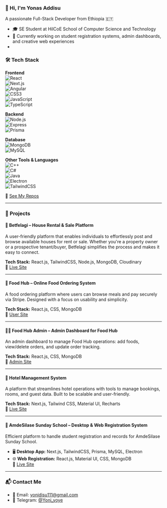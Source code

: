 ### 👋 Hi, I'm Yonas Addisu 
A passionate Full-Stack Developer from Ethiopia 🇪🇹

- 🎓 SE Student at HilCoE School of Computer Science and Technology
- 🔭 Currently working on student registration systems, admin dashboards, and creative web experiences
- 


### 🛠️ Tech Stack

**Frontend**  
![React](https://img.shields.io/badge/-React-black?style=flat-square&logo=react)  
![Next.js](https://img.shields.io/badge/-Next.js-black?style=flat-square&logo=next.js)  
![Angular](https://img.shields.io/badge/-Angular-black?style=flat-square&logo=angular)  
![CSS3](https://img.shields.io/badge/-CSS3-black?style=flat-square&logo=css3)  
![JavaScript](https://img.shields.io/badge/-JavaScript-black?style=flat-square&logo=javascript)  
![TypeScript](https://img.shields.io/badge/-TypeScript-black?style=flat-square&logo=typescript)

**Backend**  
![Node.js](https://img.shields.io/badge/-Node.js-black?style=flat-square&logo=node.js)  
![Express](https://img.shields.io/badge/-Express-black?style=flat-square&logo=express)  
![Prisma](https://img.shields.io/badge/-Prisma-black?style=flat-square&logo=prisma)

**Database**  
![MongoDB](https://img.shields.io/badge/-MongoDB-black?style=flat-square&logo=mongodb)  
![MySQL](https://img.shields.io/badge/-MySQL-black?style=flat-square&logo=mysql)

**Other Tools & Languages**  
![C++](https://img.shields.io/badge/-C++-black?style=flat-square&logo=c%2b%2b)  
![C#](https://img.shields.io/badge/-C%23-black?style=flat-square&logo=c-sharp)  
![Java](https://img.shields.io/badge/-Java-black?style=flat-square&logo=java)  
![Electron](https://img.shields.io/badge/-Electron-black?style=flat-square&logo=electron)  
![TailwindCSS](https://img.shields.io/badge/-TailwindCSS-black?style=flat-square&logo=tailwind-css)



🔗 [See My Repos](https://github.com/yoni-crypto?tab=repositories)

---

### 🚀 Projects

#### 🏡 Betfelagi – House Rental & Sale Platform
A user-friendly platform that enables individuals to effortlessly post and browse available houses for rent or sale. Whether you're a property owner or a prospective tenant/buyer, Betfelagi simplifies the process and makes it easy to connect.

**Tech Stack:** React.js, TailwindCSS, Node.js, MongoDB, Cloudinary  
🔗 [Live Site](https://betfelagi.vercel.app)

---

#### 🍔 Food Hub – Online Food Ordering System
A food ordering platform where users can browse meals and pay securely via Stripe. Designed with a focus on usability and simplicity.

**Tech Stack:** React.js, CSS, MongoDB  
🔗 [User Site](https://foodsite-fr.vercel.app)

---

#### 👨‍🍳 Food Hub Admin – Admin Dashboard for Food Hub
An admin dashboard to manage Food Hub operations: add foods, view/delete orders, and update order tracking.

**Tech Stack:** React.js, CSS, MongoDB  
🔗 [Admin Site](https://foodsite-admin.vercel.app)

---

#### 🏨 Hotel Management System
A platform that streamlines hotel operations with tools to manage bookings, rooms, and guest data. Built to be scalable and user-friendly.

**Tech Stack:** Next.js, Tailwind CSS, Material UI, Recharts  
🔗 [Live Site](https://hotel-managment-nextjs-frontend.onrender.com)

---

#### 🏫 AmdeSilase Sunday School – Desktop & Web Registration System
Efficient platform to handle student registration and records for AmdeSilase Sunday School.

- 🖥️ **Desktop App:** Next.js, TailwindCSS, Prisma, MySQL, Electron  
- 🌐 **Web Registration:** React.js, Material UI, CSS, MongoDB  
🔗 [Live Site](https://amdesilase.vercel.app)

---



### 📬 Contact Me

- 📧 Email: [yonidisu111@gmail.com](mailto:yonidisu111@gmail.com)  
- 💬 Telegram: [@Yoni_yoye](https://t.me/Yoni_yoye)

